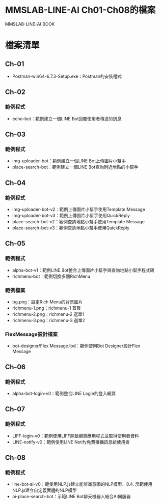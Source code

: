 # MMSLAB-LINE-AI Ch01-Ch08的檔案
MMSLAB-LINE-AI BOOK

# 檔案清單 
## Ch-01 
- Postman-win64-6.7.3-Setup.exe：Postman的安裝程式
## Ch-02
### 範例程式
- echo-bot：範例建立一個LINE Bot回覆使用者傳送的訊息
## Ch-03
### 範例程式
- img-uploader-bot：範例建立一個LINE Bot上傳圖片小幫手
- place-search-bot：範例建立一個LINE Bot查詢附近地點的小幫手
## Ch-04
### 範例程式
- img-uploader-bot-v2：範例上傳圖片小幫手使用Template Message
- img-uploader-bot-v3：範例上傳圖片小幫手使用QuickReply
- place-search-bot-v2：範例查詢地點小幫手使用Template Message
- place-search-bot-v3：範例查詢地點小幫手使用QuickReply
## Ch-05
### 範例程式
- alpha-bot-v1：範例LINE Bot整合上傳圖片小幫手與查詢地點小幫手程式碼
- richmenu-bot：範例切換多個RichMenu
### 範例檔案
- bg.png：設定Rich Menu的背景圖片
- richmenu-1.png：richmenu-1 首頁
- richmenu-2.png：richmenu-2 選單1
- richmenu-3.png：richmenu-3 選單2
### FlexMessage設計檔案
- bot-designer/Flex Message.lbd：範例使用Bot Designer設計Flex Message
## Ch-06
### 範例程式
- alpha-bot-login-v0：範例整合LINE Login的登入網頁
## Ch-07
### 範例程式
- LIFF-login-v0：範例使用LIFF開啟網頁應用程式並取得使用者資料
- LINE-notify-v0：範例使用LINE Notify免費推播訊息給使用者
## Ch-08
### 範例程式
- line-bot-ai-v0：範使用NLP.js建立能辨識意圖的NLP模型、8.4.	示範使用NLP.js建立自定義實體的NLP模型
- ai-place-search-bot：示範LINE Bot聊天機器人結合AI伺服器

